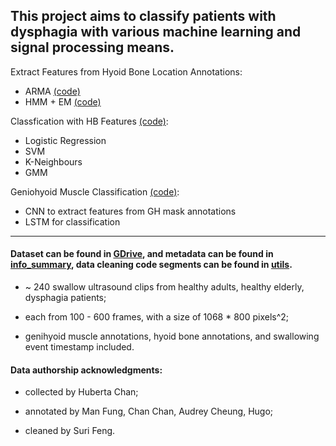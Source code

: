 ## This project aims to classify patients with dysphagia with various machine learning and signal processing means.

Extract Features from Hyoid Bone Location Annotations:
- ARMA [(code)](arima_alternative.py)
- HMM + EM [(code)](Read_in_Data.m)

Classfication with HB Features [(code)](arima_alternative.py):
- Logistic Regression 
- SVM
- K-Neighbours 
- GMM

Geniohyoid Muscle Classification [(code)](DL_classification/):
- CNN to extract features from GH mask annotations 
- LSTM for classification 

---

#### Dataset can be found in [GDrive](https://drive.google.com/drive/folders/1H-SQDsl4pZmKeGOX7-jT6g7k0b6zq0jY?usp=sharing), and metadata can be found in [info_summary](info_summary/), data cleaning code segments can be found in [utils](utils/).

- ~ 240 swallow ultrasound clips from healthy adults, healthy elderly, dysphagia patients;

- each from 100 - 600 frames, with a size of 1068 \* 800 pixels^2;

- genihyoid muscle annotations, hyoid bone annotations, and swallowing event timestamp included.

#### Data authorship acknowledgments:

- collected by Huberta Chan;

- annotated by Man Fung, Chan Chan, Audrey Cheung, Hugo;

- cleaned by Suri Feng.
